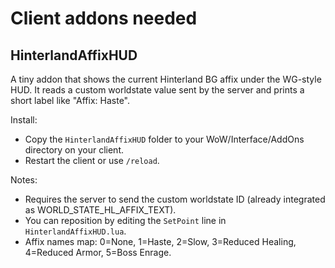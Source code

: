 Client addons needed
====================

HinterlandAffixHUD
------------------
A tiny addon that shows the current Hinterland BG affix under the WG-style HUD. It reads a custom worldstate value sent by the server and prints a short label like "Affix: Haste".

Install:
- Copy the `HinterlandAffixHUD` folder to your WoW/Interface/AddOns directory on your client.
- Restart the client or use `/reload`.

Notes:
- Requires the server to send the custom worldstate ID (already integrated as WORLD_STATE_HL_AFFIX_TEXT).
- You can reposition by editing the `SetPoint` line in `HinterlandAffixHUD.lua`.
- Affix names map: 0=None, 1=Haste, 2=Slow, 3=Reduced Healing, 4=Reduced Armor, 5=Boss Enrage.
